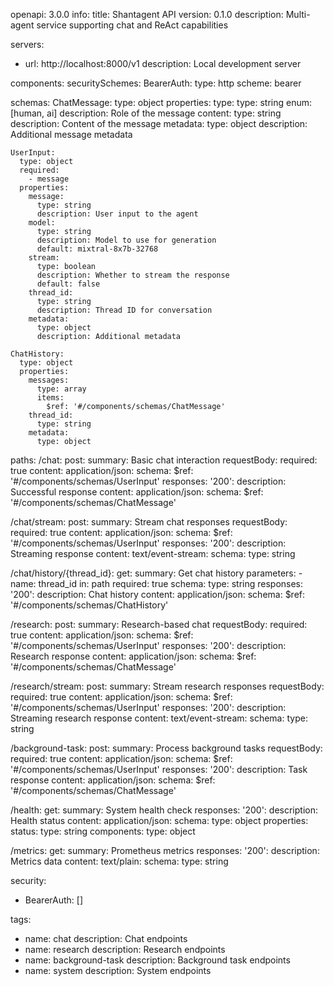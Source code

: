 openapi: 3.0.0
info:
  title: Shantagent API
  version: 0.1.0
  description: Multi-agent service supporting chat and ReAct capabilities

servers:
  - url: http://localhost:8000/v1
    description: Local development server

components:
  securitySchemes:
    BearerAuth:
      type: http
      scheme: bearer

  schemas:
    ChatMessage:
      type: object
      properties:
        type:
          type: string
          enum: [human, ai]
          description: Role of the message
        content:
          type: string
          description: Content of the message
        metadata:
          type: object
          description: Additional message metadata
          
    UserInput:
      type: object
      required:
        - message
      properties:
        message:
          type: string
          description: User input to the agent
        model:
          type: string
          description: Model to use for generation
          default: mixtral-8x7b-32768
        stream:
          type: boolean
          description: Whether to stream the response
          default: false
        thread_id:
          type: string
          description: Thread ID for conversation
        metadata:
          type: object
          description: Additional metadata

    ChatHistory:
      type: object
      properties:
        messages:
          type: array
          items:
            $ref: '#/components/schemas/ChatMessage'
        thread_id:
          type: string
        metadata:
          type: object

paths:
  /chat:
    post:
      summary: Basic chat interaction
      requestBody:
        required: true
        content:
          application/json:
            schema:
              $ref: '#/components/schemas/UserInput'
      responses:
        '200':
          description: Successful response
          content:
            application/json:
              schema:
                $ref: '#/components/schemas/ChatMessage'

  /chat/stream:
    post:
      summary: Stream chat responses
      requestBody:
        required: true
        content:
          application/json:
            schema:
              $ref: '#/components/schemas/UserInput'
      responses:
        '200':
          description: Streaming response
          content:
            text/event-stream:
              schema:
                type: string

  /chat/history/{thread_id}:
    get:
      summary: Get chat history
      parameters:
        - name: thread_id
          in: path
          required: true
          schema:
            type: string
      responses:
        '200':
          description: Chat history
          content:
            application/json:
              schema:
                $ref: '#/components/schemas/ChatHistory'

  /research:
    post:
      summary: Research-based chat
      requestBody:
        required: true
        content:
          application/json:
            schema:
              $ref: '#/components/schemas/UserInput'
      responses:
        '200':
          description: Research response
          content:
            application/json:
              schema:
                $ref: '#/components/schemas/ChatMessage'

  /research/stream:
    post:
      summary: Stream research responses
      requestBody:
        required: true
        content:
          application/json:
            schema:
              $ref: '#/components/schemas/UserInput'
      responses:
        '200':
          description: Streaming research response
          content:
            text/event-stream:
              schema:
                type: string

  /background-task:
    post:
      summary: Process background tasks
      requestBody:
        required: true
        content:
          application/json:
            schema:
              $ref: '#/components/schemas/UserInput'
      responses:
        '200':
          description: Task response
          content:
            application/json:
              schema:
                $ref: '#/components/schemas/ChatMessage'

  /health:
    get:
      summary: System health check
      responses:
        '200':
          description: Health status
          content:
            application/json:
              schema:
                type: object
                properties:
                  status:
                    type: string
                  components:
                    type: object

  /metrics:
    get:
      summary: Prometheus metrics
      responses:
        '200':
          description: Metrics data
          content:
            text/plain:
              schema:
                type: string

security:
  - BearerAuth: []

tags:
  - name: chat
    description: Chat endpoints
  - name: research
    description: Research endpoints
  - name: background-task
    description: Background task endpoints
  - name: system
    description: System endpoints